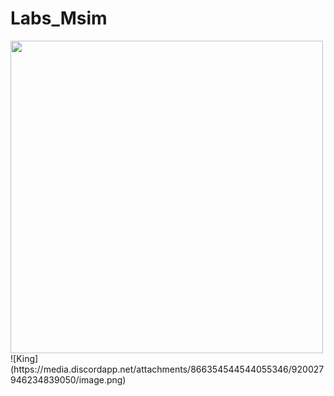 # Labs_Msim
<img src="https://github.com/TiagoWebMaster/Labs_Msim/blob/main/imagens/image.png" width="500">
![King](https://media.discordapp.net/attachments/866354544544055346/920027946234839050/image.png)
